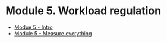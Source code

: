 # Module 5. Workload regulation
* [Modue 5 - Intro]()
* [Module 5 - Measure everything](https://www.youtube.com/watch?v=KwSoknQRd2c&t=1s_)
